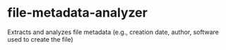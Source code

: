 # file-metadata-analyzer
Extracts and analyzes file metadata (e.g., creation date, author, software used to create the file) 
